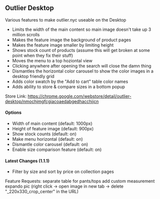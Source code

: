 ## Outlier Desktop

Various features to make outlier.nyc useable on the Desktop

* Limits the width of the main content so main image doesn't take up 3 million scrolls
* Makes the feature image the background of product pages
* Makes the feature image smaller by limiting height
* Shows stock count of products (assume this will get broken at some point when they fix their stuff)
* Moves the menu to a top hoziontal view
* Clicking anywhere after opening the search will close the damn thing
* Dismantles the horizontal color carousel to show the color images in a desktop friendly grid
* Adds color swatch by the "Add to cart" table color names
* Adds ability to store & compare sizes in a bottom popup

Store Link: https://chrome.google.com/webstore/detail/outlier-desktop/nmochjmgfcgiacoaedabgedhacchijcn

#### Options
* Width of main content (default: 1000px)
* Height of feature image (default: 900px)
* Show stock counts (default: on)
* Make menu horizontal (default: on)
* Dismantle color carousel (default: on)
* Enable size comparison feature (default: on)

#### Latest Changes (1.1.1)
* Filter by size and sort by price on collection pages

Feature Requests:
separate table for pants/tops
add custom measurement
expando pic (right click -> open image in new tab -> delete "_220x330_crop_center" in the URL)

